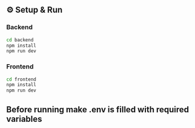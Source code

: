 ## ⚙️ Setup & Run

### Backend

```bash
cd backend
npm install
npm run dev
```

### Frontend

```bash
cd frontend
npm install
npm run dev
```

## Before running make .env is filled with required variables
